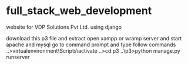 # full_stack_web_development
website for VDP Solutions Pvt Ltd.
using django

download this p3 file and extract
open xampp or wramp server and start apache and mysql
go to command prompt and type follow commands
..>virtualenvironment\Scripts\activate
..>cd p3
..\p3>python manage.py runserver
